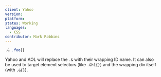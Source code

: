 ```yaml
---
client: Yahoo
version:
platform:
status: Working
languages:
  - CSS
contributor: Mark Robbins
---
```


```css
.& .foo{}
```

Yahoo and AOL will replace the `.&` with their wrapping ID name. It can also be used to target element selectors (like `.&h1{}`) and the wrapping div itself (with `.&{}`).
